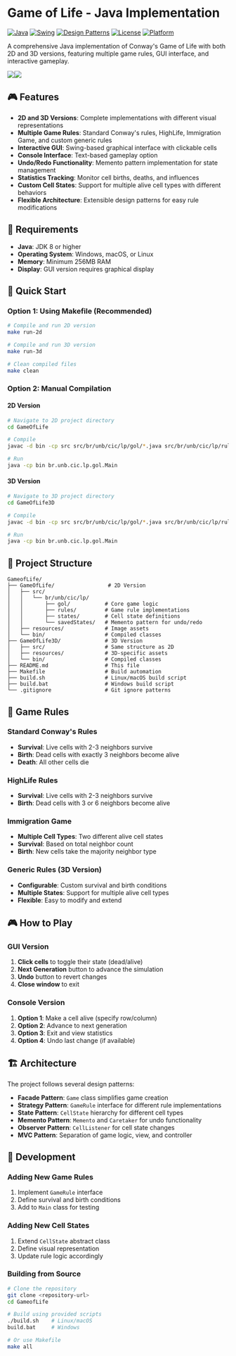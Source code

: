 # Game of Life - Java Implementation

[![Java](https://img.shields.io/badge/Java-ED8B00?style=for-the-badge&logo=openjdk&logoColor=white)](https://www.oracle.com/java/)
[![Swing](https://img.shields.io/badge/Swing-007396?style=for-the-badge&logo=java&logoColor=white)](https://docs.oracle.com/javase/tutorial/uiswing/)
[![Design Patterns](https://img.shields.io/badge/Design%20Patterns-Strategy%20%7C%20State%20%7C%20Memento%20%7C%20Observer-FF6B6B?style=for-the-badge)](https://refactoring.guru/design-patterns)
[![License](https://img.shields.io/badge/License-MIT-green.svg?style=for-the-badge)](LICENSE)
[![Platform](https://img.shields.io/badge/Platform-Windows%20%7C%20macOS%20%7C%20Linux-lightgrey?style=for-the-badge)](https://www.java.com/)

A comprehensive Java implementation of Conway's Game of Life with both 2D and 3D versions, featuring multiple game rules, GUI interface, and interactive gameplay.

![](img/game-of-life-2d.gif)![](img/game-of-life-3d.gif)


## 🎮 Features

- **2D and 3D Versions**: Complete implementations with different visual representations
- **Multiple Game Rules**: Standard Conway's rules, HighLife, Immigration Game, and custom generic rules
- **Interactive GUI**: Swing-based graphical interface with clickable cells
- **Console Interface**: Text-based gameplay option
- **Undo/Redo Functionality**: Memento pattern implementation for state management
- **Statistics Tracking**: Monitor cell births, deaths, and influences
- **Custom Cell States**: Support for multiple alive cell types with different behaviors
- **Flexible Architecture**: Extensible design patterns for easy rule modifications

## 🔧 Requirements

- **Java**: JDK 8 or higher
- **Operating System**: Windows, macOS, or Linux
- **Memory**: Minimum 256MB RAM
- **Display**: GUI version requires graphical display

## 🚀 Quick Start

### Option 1: Using Makefile (Recommended)
```bash
# Compile and run 2D version
make run-2d

# Compile and run 3D version
make run-3d

# Clean compiled files
make clean
```

### Option 2: Manual Compilation

#### 2D Version
```bash
# Navigate to 2D project directory
cd GameOfLife

# Compile
javac -d bin -cp src src/br/unb/cic/lp/gol/*.java src/br/unb/cic/lp/rules/*.java src/br/unb/cic/lp/states/*.java src/br/unb/cic/lp/savedStates/*.java

# Run
java -cp bin br.unb.cic.lp.gol.Main
```

#### 3D Version
```bash
# Navigate to 3D project directory
cd GameOfLife3D

# Compile
javac -d bin -cp src src/br/unb/cic/lp/gol/*.java src/br/unb/cic/lp/rules/*.java src/br/unb/cic/lp/states/*.java src/br/unb/cic/lp/savedStates/*.java

# Run
java -cp bin br.unb.cic.lp.gol.Main
```

## 📁 Project Structure

```
GameofLife/
├── GameOfLife/                 # 2D Version
│   ├── src/
│   │   └── br/unb/cic/lp/
│   │       ├── gol/           # Core game logic
│   │       ├── rules/         # Game rule implementations
│   │       ├── states/        # Cell state definitions
│   │       └── savedStates/   # Memento pattern for undo/redo
│   ├── resources/             # Image assets
│   └── bin/                   # Compiled classes
├── GameOfLife3D/              # 3D Version
│   ├── src/                   # Same structure as 2D
│   ├── resources/             # 3D-specific assets
│   └── bin/                   # Compiled classes
├── README.md                  # This file
├── Makefile                   # Build automation
├── build.sh                   # Linux/macOS build script
├── build.bat                  # Windows build script
└── .gitignore                 # Git ignore patterns
```

## 🎲 Game Rules

### Standard Conway's Rules
- **Survival**: Live cells with 2-3 neighbors survive
- **Birth**: Dead cells with exactly 3 neighbors become alive
- **Death**: All other cells die

### HighLife Rules
- **Survival**: Live cells with 2-3 neighbors survive
- **Birth**: Dead cells with 3 or 6 neighbors become alive

### Immigration Game
- **Multiple Cell Types**: Two different alive cell states
- **Survival**: Based on total neighbor count
- **Birth**: New cells take the majority neighbor type

### Generic Rules (3D Version)
- **Configurable**: Custom survival and birth conditions
- **Multiple States**: Support for multiple alive cell types
- **Flexible**: Easy to modify and extend

## 🎮 How to Play

### GUI Version
1. **Click cells** to toggle their state (dead/alive)
2. **Next Generation** button to advance the simulation
3. **Undo** button to revert changes
4. **Close window** to exit

### Console Version
1. **Option 1**: Make a cell alive (specify row/column)
2. **Option 2**: Advance to next generation
3. **Option 3**: Exit and view statistics
4. **Option 4**: Undo last change (if available)

## 🏗️ Architecture

The project follows several design patterns:

- **Facade Pattern**: `Game` class simplifies game creation
- **Strategy Pattern**: `GameRule` interface for different rule implementations
- **State Pattern**: `CellState` hierarchy for different cell types
- **Memento Pattern**: `Memento` and `Caretaker` for undo functionality
- **Observer Pattern**: `CellListener` for cell state changes
- **MVC Pattern**: Separation of game logic, view, and controller

## 🔧 Development

### Adding New Game Rules
1. Implement `GameRule` interface
2. Define survival and birth conditions
3. Add to `Main` class for testing

### Adding New Cell States
1. Extend `CellState` abstract class
2. Define visual representation
3. Update rule logic accordingly

### Building from Source
```bash
# Clone the repository
git clone <repository-url>
cd GameofLife

# Build using provided scripts
./build.sh    # Linux/macOS
build.bat     # Windows

# Or use Makefile
make all
```